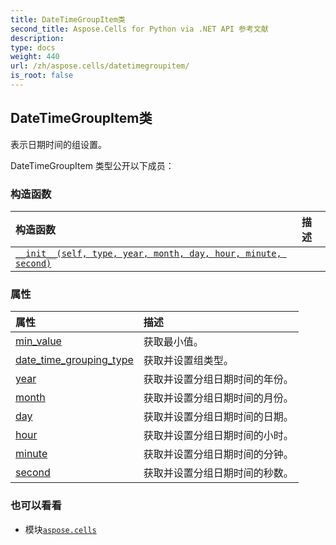 ```yaml
---
title: DateTimeGroupItem类
second_title: Aspose.Cells for Python via .NET API 参考文献
description:
type: docs
weight: 440
url: /zh/aspose.cells/datetimegroupitem/
is_root: false
---
```

## DateTimeGroupItem类
表示日期时间的组设置。



DateTimeGroupItem 类型公开以下成员：

### 构造函数
|构造函数|描述|
| :- | :- |
| [`__init__(self, type, year, month, day, hour, minute, second)`](/cells/python-net/zh/aspose.cells/datetimegroupitem/__init__/#aspose.cells.datetimegroupingtype-int-int-int-int-int-int) |  |


### 属性
|属性|描述|
| :- | :- |
| [min_value](/cells/python-net/zh/aspose.cells/datetimegroupitem/min_value) |获取最小值。|
| [date_time_grouping_type](/cells/python-net/zh/aspose.cells/datetimegroupitem/date_time_grouping_type) |获取并设置组类型。|
| [year](/cells/python-net/zh/aspose.cells/datetimegroupitem/year) |获取并设置分组日期时间的年份。|
| [month](/cells/python-net/zh/aspose.cells/datetimegroupitem/month) |获取并设置分组日期时间的月份。|
| [day](/cells/python-net/zh/aspose.cells/datetimegroupitem/day) |获取并设置分组日期时间的日期。|
| [hour](/cells/python-net/zh/aspose.cells/datetimegroupitem/hour) |获取并设置分组日期时间的小时。|
| [minute](/cells/python-net/zh/aspose.cells/datetimegroupitem/minute) |获取并设置分组日期时间的分钟。|
| [second](/cells/python-net/zh/aspose.cells/datetimegroupitem/second) |获取并设置分组日期时间的秒数。|



### 也可以看看
* 模块[`aspose.cells`](..)
